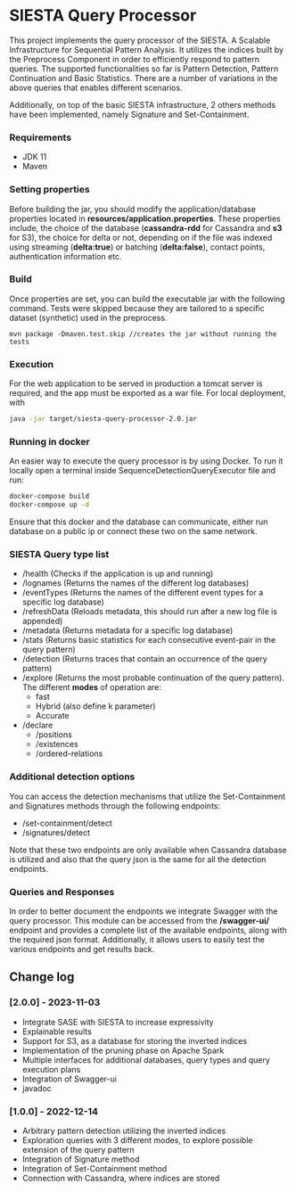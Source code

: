# SIESTA Query Processor

This project implements the query processor of the SIESTA. A Scalable Infrastructure for Sequential Pattern Analysis.
It utilizes the indices built by the Preprocess Component in order to efficiently respond to pattern queries.
The supported functionalities so far is Pattern Detection, Pattern Continuation and Basic Statistics. There are a number of
variations in the above queries that enables different scenarios.

Additionally, on top of the basic SIESTA infrastructure, 2 others methods have been implemented, namely Signature and Set-Containment. 

### Requirements
* JDK 11
* Maven

### Setting properties
Before building the jar, you should modify the application/database properties located in
**resources/application.properties**. These properties include, the choice of the database
(**cassandra-rdd** for Cassandra and **s3** for S3), the choice for delta or not, depending
on if the file was indexed using streaming (**delta:true**) or batching (**delta:false**),
contact points, authentication information
etc. 

### Build
Once properties are set, you can build the executable jar with the following command. Tests
were skipped because they are tailored to a specific dataset (synthetic) used in the preprocess.

```
mvn package -Dmaven.test.skip //creates the jar without running the tests
```

### Execution

For the web application to be served in production a tomcat server is required, and the app must be exported as a war file.
For local deployment, with

```bash
java -jar target/siesta-query-processor-2.0.jar
```

### Running in docker
An easier way to execute the query processor is by using Docker. To run it locally
open a terminal inside SequenceDetectionQueryExecutor file and run:
```bash
docker-compose build
docker-compose up -d
```
Ensure that this docker and the database can communicate, either run database on a public ip
or connect these two on the same network.
### SIESTA Query type list
* /health (Checks if the application is up and running)
* /lognames (Returns the names of the different log databases)
* /eventTypes (Returns the names of the different event types for a specific log database)
* /refreshData (Reloads metadata, this should run after a new log file is appended)
* /metadata (Returns metadata for a specific log database)
* /stats (Returns basic statistics for each consecutive event-pair in the query pattern)
* /detection (Returns traces that contain an occurrence of the query pattern)
* /explore (Returns the most probable continuation of the query pattern). The different **modes** 
of operation are:
    * fast 
    * Hybrid (also define k parameter)
    * Accurate
* /declare
    * /positions
    * /existences
    * /ordered-relations
  

### Additional detection options
You can access the detection mechanisms that utilize the Set-Containment and Signatures
methods through the following endpoints:
* /set-containment/detect
* /signatures/detect

Note that these two endpoints are only available when Cassandra database is utilized and 
also that the query json is the same for all the detection endpoints.

### Queries and Responses
In order to better document the endpoints we integrate Swagger with the query processor.
This module can be accessed from the **/swagger-ui/** endpoint and provides a complete 
list of the available endpoints, along with the required json format. Additionally, it allows
users to easily test the various endpoints and get results back. 

## Change log

### [2.0.0] - 2023-11-03
- Integrate SASE with SIESTA to increase expressivity
- Explainable results
- Support for S3, as a database for storing the inverted indices
- Implementation of the pruning phase on Apache Spark
- Multiple interfaces for additional databases, query types and query execution plans
- Integration of Swagger-ui
- javadoc


### [1.0.0] - 2022-12-14
- Arbitrary pattern detection utilizing the inverted indices 
- Exploration queries with 3 different modes, to explore possible extension of the query pattern
- Integration of Signature method
- Integration of Set-Containment method
- Connection with Cassandra, where indices are stored
